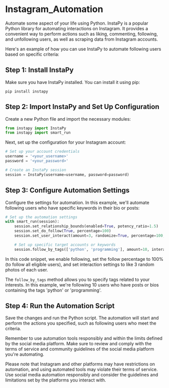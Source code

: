 # Instagram_Automation
Automate some aspect of your life using Python.
InstaPy is a popular Python library for automating interactions on Instagram. It provides a convenient way to perform actions such as liking, commenting, following, and unfollowing users, as well as scraping data from Instagram accounts.

Here's an example of how you can use InstaPy to automate following users based on specific criteria:

Step 1: Install InstaPy
-----------------------
Make sure you have InstaPy installed. You can install it using pip:

```
pip install instapy
```

Step 2: Import InstaPy and Set Up Configuration
----------------------------------------------
Create a new Python file and import the necessary modules:

```python
from instapy import InstaPy
from instapy import smart_run
```

Next, set up the configuration for your Instagram account:

```python
# Set up your account credentials
username = '<your_username>'
password = '<your_password>'

# Create an InstaPy session
session = InstaPy(username=username, password=password)
```

Step 3: Configure Automation Settings
------------------------------------
Configure the settings for automation. In this example, we'll automate following users who have specific keywords in their bio or posts:

```python
# Set up the automation settings
with smart_run(session):
    session.set_relationship_bounds(enabled=True, potency_ratio=1.5)
    session.set_do_follow(True, percentage=100)
    session.set_user_interact(amount=3, randomize=True, percentage=100, media='Photo')

    # Set up specific target accounts or keywords
    session.follow_by_tags(['python', 'programming'], amount=10, interact=True)
```

In this code snippet, we enable following, set the follow percentage to 100% (to follow all eligible users), and set interaction settings to like 3 random photos of each user.

The `follow_by_tags` method allows you to specify tags related to your interests. In this example, we're following 10 users who have posts or bios containing the tags 'python' or 'programming'.

Step 4: Run the Automation Script
--------------------------------
Save the changes and run the Python script. The automation will start and perform the actions you specified, such as following users who meet the criteria.

Remember to use automation tools responsibly and within the limits defined by the social media platform. Make sure to review and comply with the terms of service and community guidelines of the social media platform you're automating.

Please note that Instagram and other platforms may have restrictions on automation, and using automated tools may violate their terms of service. Use social media automation responsibly and consider the guidelines and limitations set by the platforms you interact with.